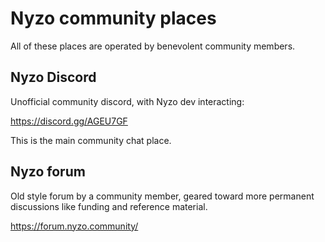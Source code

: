 # Nyzo community places

All of these places are operated by benevolent community members.

## Nyzo Discord

Unofficial community discord, with Nyzo dev interacting:

https://discord.gg/AGEU7GF

This is the main community chat place.

## Nyzo forum

Old style forum by a community member, geared toward more permanent discussions like funding and reference material.

https://forum.nyzo.community/
